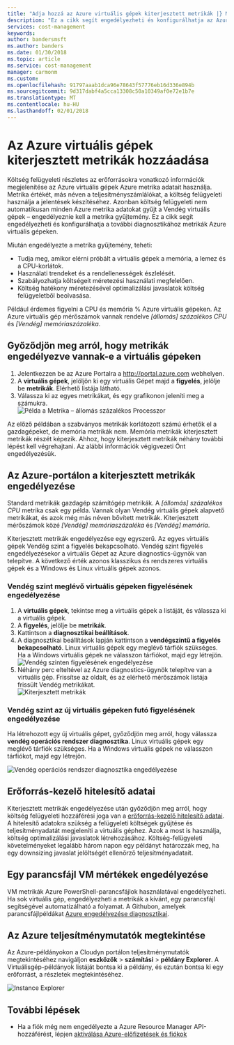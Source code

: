 ```yaml
---
title: "Adja hozzá az Azure virtuális gépek kiterjesztett metrikák |} Microsoft Docs"
description: "Ez a cikk segít engedélyezheti és konfigurálhatja az Azure virtuális gépek bővített diagnosztikai metrikákat."
services: cost-management
keywords: 
author: bandersmsft
ms.author: banders
ms.date: 01/30/2018
ms.topic: article
ms.service: cost-management
manager: carmonm
ms.custom: 
ms.openlocfilehash: 91797aaab1dca96e78643f57776eb16d336e894b
ms.sourcegitcommit: 9d317dabf4a5cca13308c50a10349af0e72e1b7e
ms.translationtype: MT
ms.contentlocale: hu-HU
ms.lasthandoff: 02/01/2018
---
```

# <a name="add-extended-metrics-for-azure-virtual-machines"></a>Az Azure virtuális gépek kiterjesztett metrikák hozzáadása

Költség felügyeleti részletes az erőforrásokra vonatkozó információk megjelenítése az Azure virtuális gépek Azure metrika adatait használja. Metrika értékét, más néven a teljesítményszámlálókat, a költség felügyeleti használja a jelentések készítéséhez. Azonban költség felügyeleti nem automatikusan minden Azure metrika adatokat gyűjt a Vendég virtuális gépek – engedélyeznie kell a metrika gyűjtemény. Ez a cikk segít engedélyezheti és konfigurálhatja a további diagnosztikához metrikák Azure virtuális gépeken.

Miután engedélyezte a metrika gyűjtemény, teheti:

- Tudja meg, amikor elérni próbált a virtuális gépek a memória, a lemez és a CPU-korlátok.
- Használati trendeket és a rendellenességek észlelését.
- Szabályozhatja költségeit méretezési használati megfelelően.
- Költség hatékony méretezésével optimalizálási javaslatok költség felügyeletből beolvasása.

Például érdemes figyelni a CPU és memória % Azure virtuális gépeken. Az Azure virtuális gép mérőszámok vannak rendelve _[állomás] százalékos CPU_ és _[Vendég] memóriaszázaléka_.

## <a name="verify-that-metrics-are-enabled-on-vms"></a>Győződjön meg arról, hogy metrikák engedélyezve vannak-e a virtuális gépeken

1. Jelentkezzen be az Azure Portalra a http://portal.azure.com webhelyen.
2. A **virtuális gépek**, jelöljön ki egy virtuális Gépet majd a **figyelés**, jelölje be **metrikák**. Elérhető listája látható.
3. Válassza ki az egyes metrikákat, és egy grafikonon jeleníti meg a számukra.  
    ![Példa a Metrika – állomás százalékos Processzor](./media/azure-vm-extended-metrics/metric01.png)

Az előző példában a szabványos metrikák korlátozott számú érhetők el a gazdagépeket, de memória metrikák nem. Memória metrikák kiterjesztett metrikák részét képezik. Ahhoz, hogy kiterjesztett metrikák néhány további lépést kell végrehajtani. Az alábbi információk végigvezeti Önt engedélyezésük.

## <a name="enable-extended-metrics-in-the-azure-portal"></a>Az Azure-portálon a kiterjesztett metrikák engedélyezése

Standard metrikák gazdagép számítógép metrikák. A _[állomás] százalékos CPU_ metrika csak egy példa. Vannak olyan Vendég virtuális gépek alapvető metrikákat, és azok még más néven bővített metrikák. Kiterjesztett mérőszámok közé _[Vendég] memóriaszázaléka_ és _[Vendég] memória_.

Kiterjesztett metrikák engedélyezése egy egyszerű. Az egyes virtuális gépek Vendég szint a figyelés bekapcsolható. Vendég szint figyelés engedélyezésekor a virtuális Gépet az Azure diagnostics-ügynök van telepítve. A következő érték azonos klasszikus és rendszeres virtuális gépek és a Windows és Linux virtuális gépek azonos.

### <a name="enable-guest-level-monitoring-on-existing-vms"></a>Vendég szint meglévő virtuális gépeken figyelésének engedélyezése

1. A **virtuális gépek**, tekintse meg a virtuális gépek a listáját, és válassza ki a virtuális gépek.
2. A **figyelés**, jelölje be **metrikák**.
3. Kattintson a **diagnosztikai beállítások**.
4. A diagnosztikai beállítások lapján kattintson a **vendégszintű a figyelés bekapcsolható**. Linux virtuális gépek egy meglévő tárfiók szükséges. Ha a Windows virtuális gépek ne válasszon tárfiókot, majd egy létrejön.  
    ![Vendég szinten figyelésének engedélyezése](./media/azure-vm-extended-metrics/enable-guest-monitoring.png)
5. Néhány perc elteltével az Azure diagnostics-ügynök telepítve van a virtuális gép. Frissítse az oldalt, és az elérhető mérőszámok listája frissült Vendég metrikákat.  
    ![Kiterjesztett metrikák](./media/azure-vm-extended-metrics/extended-metrics.png)

### <a name="enable-guest-level-monitoring-on-new-vms"></a>Vendég szint az új virtuális gépeken futó figyelésének engedélyezése

Ha létrehozott egy új virtuális gépet, győződjön meg arról, hogy válassza **vendég operációs rendszer diagnosztika**. Linux virtuális gépek egy meglévő tárfiók szükséges. Ha a Windows virtuális gépek ne válasszon tárfiókot, majd egy létrejön.

![Vendég operációs rendszer diagnosztika engedélyezése](./media/azure-vm-extended-metrics/new-enable-diag.png)

## <a name="resource-manager-credentials"></a>Erőforrás-kezelő hitelesítő adatai

Kiterjesztett metrikák engedélyezése után győződjön meg arról, hogy költség felügyeleti hozzáférési joga van a [erőforrás-kezelő hitelesítő adatai](activate-subs-accounts.md). A hitelesítő adatokra szükség a felügyeleti költségek gyűjtése és teljesítményadatát megjeleníti a virtuális géphez. Azok a most is használja, költség optimalizálási javaslatok létrehozásához. Költség-felügyeleti követelményeket legalább három napon egy példányt határozzák meg, ha egy downsizing javaslat jelöltségét ellenőrző teljesítményadatait.

## <a name="enable-vm-metrics-with-a-script"></a>Egy parancsfájl VM mértékek engedélyezése

VM metrikák Azure PowerShell-parancsfájlok használatával engedélyezheti. Ha sok virtuális gép, engedélyezheti a metrikák a kívánt, egy parancsfájl segítségével automatizálható a folyamat. A Githubon, amelyek parancsfájlpéldákat [Azure engedélyezése diagnosztikai](https://github.com/Cloudyn/azure-enable-diagnostics).

## <a name="view-azure-performance-metrics"></a>Az Azure teljesítménymutatók megtekintése

Az Azure-példányokon a Cloudyn portálon teljesítménymutatók megtekintéséhez navigáljon **eszközök** > **számítási** > **példány Explorer**. A Virtuálisgép-példányok listáját bontsa ki a példány, és ezután bontsa ki egy erőforrást, a részletek megtekintéséhez.

![Instance Explorer](./media/azure-vm-extended-metrics/instance-explorer.png)

## <a name="next-steps"></a>További lépések

- Ha a fiók még nem engedélyezte a Azure Resource Manager API-hozzáférést, lépjen [aktiválása Azure-előfizetések és fiókok](activate-subs-accounts.md)
